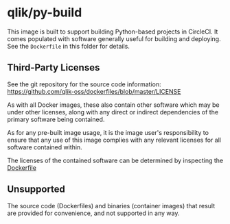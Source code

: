 # qlik/py-build

This image is built to support building Python-based projects in CircleCI. It comes
populated with software generally useful for building and deploying. See the
`Dockerfile` in this folder for details.

## Third-Party Licenses

See the git repository for the source code information: https://github.com/qlik-oss/dockerfiles/blob/master/LICENSE

As with all Docker images, these also contain other software which may be under other licenses, along with any direct or indirect dependencies of the primary software being contained.

As for any pre-built image usage, it is the image user's responsibility to ensure that any use of this image complies with any relevant licenses for all software contained within.

The licenses of the contained software can be determined by inspecting the [Dockerfile](https://github.com/qlik-oss/dockerfiles/blob/master/py-build/Dockerfile)

## Unsupported

The source code (Dockerfiles) and binaries (container images) that result are provided for convenience, and not supported in any way.

